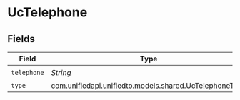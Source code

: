 # UcTelephone


## Fields

| Field                                                                                            | Type                                                                                             | Required                                                                                         | Description                                                                                      |
| ------------------------------------------------------------------------------------------------ | ------------------------------------------------------------------------------------------------ | ------------------------------------------------------------------------------------------------ | ------------------------------------------------------------------------------------------------ |
| `telephone`                                                                                      | *String*                                                                                         | :heavy_check_mark:                                                                               | N/A                                                                                              |
| `type`                                                                                           | [com.unifiedapi.unifiedto.models.shared.UcTelephoneType](../../models/shared/UcTelephoneType.md) | :heavy_minus_sign:                                                                               | N/A                                                                                              |